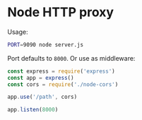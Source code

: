 # Node HTTP proxy

Usage:
```sh
PORT=9090 node server.js
```

Port defaults to `8000`. Or use as middleware:

```js
const express = require('express')
const app = express()
const cors = require('./node-cors')

app.use('/path', cors)

app.listen(8000)
```
